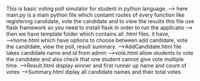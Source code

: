 This is basic voting poll simulator for student in python language.
  --> here main.py is a main python file which containt routes of every function like registering candidate, vote the candidate and to view the results
    this file use flask framework so you need to install flask in order to run the applicatio
     --> then we have template folder which contains all .html files. it have,  
     -->home.html which have options to choose between add candidate, vote the candidate, view the poll, result summary.
     -->AddCandidate.html file takes candidate name and id from admin
     -->vote.html allow students to vote the candidate and also check that one student cannot give vote multiple time. 
     -->Result.html display winner and first runner up name and count of votes
     -->Summary.html diplay all candidate names and their total votes


